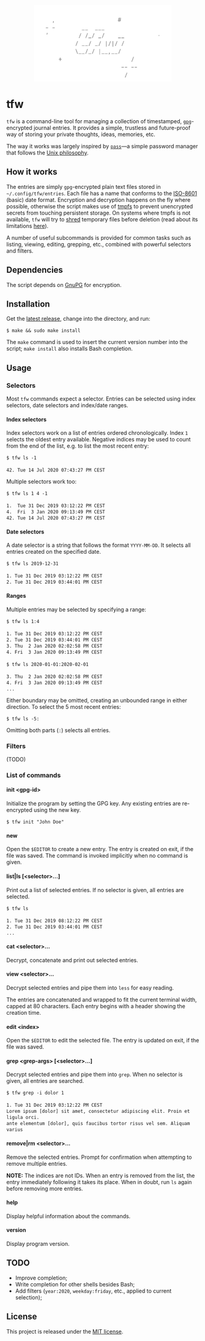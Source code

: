 <p align="center">
  <img src="docs/assets/tfw.gif" height="200" />
</p>

# tfw

`tfw` is a command-line tool for managing a collection of timestamped, [`gpg`](https://gnupg.org/)-encrypted journal entries. It provides a simple, trustless and future-proof way of storing your private thoughts, ideas, memories, etc.

The way it works was largely inspired by [`pass`](https://www.passwordstore.org/)—a simple password manager that follows the [Unix philosophy](https://en.wikipedia.org/wiki/Unix_philosophy).

## How it works

The entries are simply `gpg`-encrypted plain text files stored in `~/.config/tfw/entries`. Each file has a name that conforms to the [ISO-8601](https://en.wikipedia.org/wiki/ISO_8601) (basic) date format. Encryption and decryption happens on the fly where possible, otherwise the script makes use of [tmpfs](https://en.wikipedia.org/wiki/Tmpfs) to prevent unencrypted secrets from touching persistent storage. On systems where tmpfs is not available, `tfw` will try to [shred](https://en.wikipedia.org/wiki/Shred_(Unix)) temporary files before deletion (read about its limitations [here](https://en.wikipedia.org/wiki/Shred_(Unix)#Limitations)).

A number of useful subcommands is provided for common tasks such as listing, viewing, editing, grepping, etc., combined with powerful selectors and filters.

## Dependencies

The script depends on [GnuPG](https://gnupg.org/) for encryption.

## Installation

Get the [latest release](https://github.com/climech/tfw/releases), change into the directory, and run:

```
$ make && sudo make install
```

The `make` command is used to insert the current version number into the script; `make install` also installs Bash completion.

## Usage

### Selectors

Most `tfw` commands expect a selector. Entries can be selected using index selectors, date selectors and index/date ranges.

#### Index selectors

Index selectors work on a list of entries ordered chronologically. Index `1` selects the oldest entry available. Negative indices may be used to count from the end of the list, e.g. to list the most recent entry:

```
$ tfw ls -1

42. Tue 14 Jul 2020 07:43:27 PM CEST
```

Multiple selectors work too:

```
$ tfw ls 1 4 -1

1.  Tue 31 Dec 2019 03:12:22 PM CEST
4.  Fri  3 Jan 2020 09:13:49 PM CEST
42. Tue 14 Jul 2020 07:43:27 PM CEST
```

#### Date selectors

A date selector is a string that follows the format `YYYY-MM-DD`. It selects all entries created on the specified date.

```
$ tfw ls 2019-12-31

1. Tue 31 Dec 2019 03:12:22 PM CEST
2. Tue 31 Dec 2019 03:44:01 PM CEST
```

#### Ranges

Multiple entries may be selected by specifying a range:

```
$ tfw ls 1:4

1. Tue 31 Dec 2019 03:12:22 PM CEST
2. Tue 31 Dec 2019 03:44:01 PM CEST
3. Thu  2 Jan 2020 02:02:58 PM CEST
4. Fri  3 Jan 2020 09:13:49 PM CEST

$ tfw ls 2020-01-01:2020-02-01

3. Thu  2 Jan 2020 02:02:58 PM CEST
4. Fri  3 Jan 2020 09:13:49 PM CEST
...
```

Either boundary may be omitted, creating an unbounded range in either direction. To select the 5 most recent entries:

```
$ tfw ls -5:
```

Omitting both parts (`:`) selects all entries.

### Filters

(TODO)

### List of commands

#### init \<gpg-id\>

Initialize the program by setting the GPG key. Any existing entries are re-encrypted using the new key.

```
$ tfw init "John Doe"
```

#### new

Open the `$EDITOR` to create a new entry. The entry is created on exit, if the file was saved. The command is invoked implicitly when no command is given.

#### list|ls [\<selector\>...]

Print out a list of selected entries. If no selector is given, all entries are selected.

```
$ tfw ls

1. Tue 31 Dec 2019 08:12:22 PM CEST
2. Tue 31 Dec 2019 03:44:01 PM CEST
...
```

#### cat \<selector\>...

Decrypt, concatenate and print out selected entries.

#### view \<selector\>...

Decrypt selected entries and pipe them into `less` for easy reading.

The entries are concatenated and wrapped to fit the current terminal width, capped at 80 characters. Each entry begins with a header showing the creation time.

#### edit \<index\>

Open the `$EDITOR` to edit the selected file. The entry is updated on exit, if the file was saved.

#### grep \<grep-args\> [\<selector\>...]

Decrypt selected entries and pipe them into `grep`. When no selector is given, all entries are searched.

```
$ tfw grep -i dolor 1

1. Tue 31 Dec 2019 03:12:22 PM CEST
Lorem ipsum [dolor] sit amet, consectetur adipiscing elit. Proin et ligula orci.
ante elementum [dolor], quis faucibus tortor risus vel sem. Aliquam varius
```

#### remove|rm \<selector\>...

Remove the selected entries. Prompt for confirmation when attempting to remove multiple entries.

**NOTE:** The indices are not IDs. When an entry is removed from the list, the entry immediately following it takes its place. When in doubt, run `ls` again before removing more entries.

#### help

Display helpful information about the commands.

#### version

Display program version.

## TODO

* Improve completion;
* Write completion for other shells besides Bash;
* Add filters (`year:2020`, `weekday:friday`, etc., applied to current selection);

## License

This project is released under the [MIT license](https://en.wikipedia.org/wiki/MIT_License).
